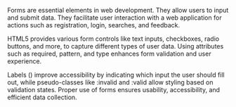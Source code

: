 Forms are essential elements in web development.
They allow users to input and submit data. 
They facilitate user interaction with a web application 
for actions such as registration, login, searches, and feedback.

HTML5 provides various form controls like text inputs, checkboxes, 
radio buttons, and more, to capture different types of user data. 
Using attributes such as required, pattern, and type enhances 
form validation and user experience.

Labels (<label>) improve accessibility by indicating which input 
the user should fill out, while pseudo-classes like :invalid and 
:valid allow styling based on validation states. 
Proper use of forms ensures usability, accessibility, 
and efficient data collection.
